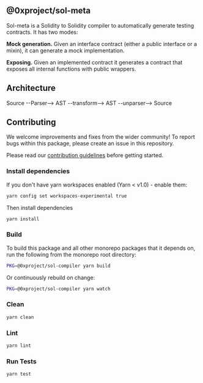 ## @0xproject/sol-meta

Sol-meta is a Solidity to Solidity compiler to automatically generate testing contracts. It has two modes:

**Mock generation.** Given an interface contract (either a public interface or a mixin), it can generate a mock implementation.

**Exposing.** Given an implemented contract it generates a contract that exposes all internal functions with public wrappers.

## Architecture

Source --Parser--> AST --transform--> AST --unparser--> Source


## Contributing

We welcome improvements and fixes from the wider community! To report bugs within this package, please create an issue in this repository.

Please read our [contribution guidelines](../../CONTRIBUTING.md) before getting started.

### Install dependencies

If you don't have yarn workspaces enabled (Yarn < v1.0) - enable them:

```bash
yarn config set workspaces-experimental true
```

Then install dependencies

```bash
yarn install
```

### Build

To build this package and all other monorepo packages that it depends on, run the following from the monorepo root directory:

```bash
PKG=@0xproject/sol-compiler yarn build
```

Or continuously rebuild on change:

```bash
PKG=@0xproject/sol-compiler yarn watch
```

### Clean

```bash
yarn clean
```

### Lint

```bash
yarn lint
```

### Run Tests

```bash
yarn test
```
